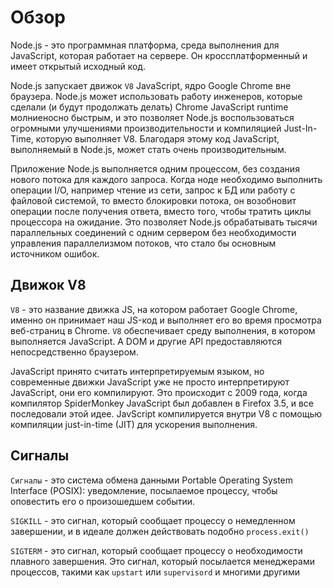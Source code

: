 # Обзор

Node.js - это программная платформа, среда выполнения для JavaScript, которая работает на сервере. Он кроссплатформенный и имеет открытый исходный код.

Node.js запускает движок `V8` JavaScript, ядро Google Chrome вне браузера. Node.js может использовать работу инженеров, которые сделали (и будут продолжать делать) Chrome JavaScript runtime молниеносно быстрым, и это позволяет Node.js воспользоваться огромными улучшениями производительности и компиляцией Just-In-Time, которую выполняет V8. Благодаря этому код JavaScript, выполняемый в Node.js, может стать очень производительным.

Приложение Node.js выполняется одним процессом, без создания нового потока для каждого запроса. Когда ноде необходимо выполнить операции I/O, например чтение из сети, запрос к БД или работу с файловой системой, то вместо блокировки потока, он возобновит операции после получения ответа, вместо того, чтобы тратить циклы процессора на ожидание. Это позволяет Node.js обрабатывать тысячи параллельных соединений с одним сервером без необходимости управления параллелизмом потоков, что стало бы основным источником ошибок.

## Движок V8

`V8` - это название движка JS, на котором работает Google Chrome, именно он принимает наш JS-код и выполняет его во время просмотра веб-страниц в Chrome. `V8` обеспечивает среду выполнения, в котором выполняется JavaScript. А DOM и другие API предоставляются непосредственно браузером. 

JavaScript принято считать интерпретируемым языком, но современные движки JavaScript уже не просто интерпретируют JavaScript, они его компилируют.  Это происходит с 2009 года, когда компилятор SpiderMonkey JavaScript был добавлен в Firefox 3.5, и все последовали этой идее. JavScript компилируется внутри V8 с помощью компиляции just-in-time (JIT) для ускорения выполнения.

## Сигналы

`Сигналы` - это система обмена данными Portable Operating System Interface (POSIX): уведомление, посылаемое процессу, чтобы оповестить его о произошедшем событии.

`SIGKILL` - это сигнал, который сообщает процессу о немедленном завершении, и в идеале должен действовать подобно `process.exit()`

`SIGTERM` - это сигнал, который сообщает процессу о необходимости плавного завершения. Это сигнал, который посылается менеджерами процессов, такими как `upstart` или `supervisord` и многими другими